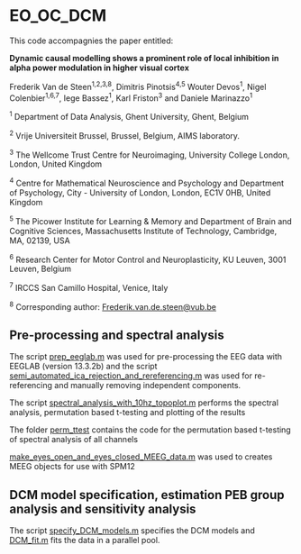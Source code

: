 # EO_OC_DCM
This code accompagnies the paper entitled:

**Dynamic causal modelling shows a prominent role of local inhibition in alpha power modulation in higher visual cortex**

Frederik Van de Steen<sup>1,2,3,8</sup>, Dimitris Pinotsis<sup>4,5</sup> Wouter Devos<sup>1</sup>, Nigel Colenbier<sup>1,6,7</sup>, Iege Bassez<sup>1</sup>, Karl Friston<sup>3</sup> and Daniele Marinazzo<sup>1</sup>

<sup>1</sup> Department of Data Analysis, Ghent University, Ghent, Belgium

<sup>2</sup> Vrije Universiteit Brussel, Brussel, Belgium, AIMS laboratory. 

<sup>3</sup> The Wellcome Trust Centre for Neuroimaging, University College London, London, United Kingdom

<sup>4</sup> Centre for Mathematical Neuroscience and Psychology and Department of Psychology, City - University of London, London, EC1V 0HB, United Kingdom

<sup>5</sup> The Picower Institute for Learning & Memory and Department of Brain and Cognitive Sciences, Massachusetts Institute of Technology, Cambridge, MA, 02139, USA

<sup>6</sup> Research Center for Motor Control and Neuroplasticity, KU Leuven, 3001 Leuven, Belgium

<sup>7</sup> IRCCS San Camillo Hospital, Venice, Italy

<sup>8</sup> Corresponding author: Frederik.van.de.steen@vub.be

 


## Pre-processing and spectral analysis
The script [prep_eeglab.m](https://github.com/Frederikvdsteen/EO_OC_DCM/tree/main/prep_eeglab.m) was used for pre-processing the EEG data with EEGLAB (version 13.3.2b)
and the script [semi_automated_ica_rejection_and_rereferencing.m](https://github.com/Frederikvdsteen/EO_OC_DCM/tree/main/semi_automated_ica_rejection_and_rereferencing.m) was used for re-referencing and manually removing independent components.

The script [spectral_analysis_with_10hz_topoplot.m](https://github.com/Frederikvdsteen/EO_OC_DCM/blob/main/spectral_analysis_with_10hz_topoplot.m) performs the spectral analysis, permutation based t-testing and plotting of the results

The folder [perm_ttest](https://github.com/Frederikvdsteen/EO_OC_DCM/tree/main/perm_ttest) contains the code for the 
permutation based t-testing of spectral analysis of all channels

[make_eyes_open_and_eyes_closed_MEEG_data.m](https://github.com/Frederikvdsteen/EO_OC_DCM/blob/main/make_eyes_open_and_eyes_closed_MEEG_data.m)  was used to creates MEEG objects for use with SPM12

## DCM model specification, estimation PEB group analysis and sensitivity analysis

The script [specify_DCM_models.m](https://github.com/Frederikvdsteen/EO_OC_DCM/blob/main/specify_DCM_models.m) specifies the DCM models and [DCM_fit.m](https://github.com/Frederikvdsteen/EO_OC_DCM/blob/main/DCM_fit.m) fits the data in a parallel pool. 

